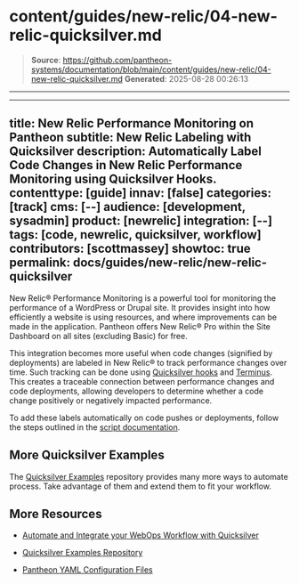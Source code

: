 # content/guides/new-relic/04-new-relic-quicksilver.md

> **Source**: https://github.com/pantheon-systems/documentation/blob/main/content/guides/new-relic/04-new-relic-quicksilver.md
> **Generated**: 2025-08-28 00:26:13

---

---
title: New Relic Performance Monitoring on Pantheon
subtitle: New Relic Labeling with Quicksilver
description: Automatically Label Code Changes in New Relic Performance Monitoring using Quicksilver Hooks.
contenttype: [guide]
innav: [false]
categories: [track]
cms: [--]
audience: [development, sysadmin]
product: [newrelic]
integration: [--]
tags: [code, newrelic, quicksilver, workflow]
contributors: [scottmassey]
showtoc: true
permalink: docs/guides/new-relic/new-relic-quicksilver
---

New Relic&reg; Performance Monitoring is a powerful tool for monitoring the performance of a WordPress or Drupal site. It provides insight into how efficiently a website is using resources, and where improvements can be made in the application. Pantheon offers New Relic&reg; Pro within the Site Dashboard on all sites (excluding Basic) for free.

This integration becomes more useful when code changes (signified by deployments) are labeled in New Relic&reg; to track performance changes over time.
Such tracking can be done using [Quicksilver hooks](/guides/quicksilver/hooks) and [Terminus](/terminus). This creates a traceable connection between performance changes and code deployments, allowing developers to determine whether a code change positively or negatively impacted performance.

To add these labels automatically on code pushes or deployments, follow the steps outlined in the [script documentation](https://github.com/pantheon-systems/quicksilver-examples/blob/main/new_relic_deploy).

## More Quicksilver Examples

The [Quicksilver Examples](https://github.com/pantheon-systems/quicksilver-examples) repository provides many more ways to automate process.
Take advantage of them and extend them to fit your workflow.

## More Resources

- [Automate and Integrate your WebOps Workflow with Quicksilver](/guides/quicksilver)

- [Quicksilver Examples Repository](https://github.com/pantheon-systems/quicksilver-examples)

- [Pantheon YAML Configuration Files](/pantheon-yml)
